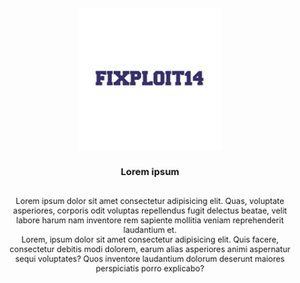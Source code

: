 <h3 align="center"><img src="fixploit14.png" alt="fixploit14.png" width="50%"></h3>
<h3 align="center"><strong>Lorem ipsum</strong></h3>
<p align="center">
    <br>Lorem ipsum dolor sit amet consectetur adipisicing elit. Quas, voluptate asperiores, corporis odit voluptas repellendus fugit delectus beatae, velit labore harum nam inventore rem sapiente mollitia veniam reprehenderit laudantium et.
    <br>Lorem, ipsum dolor sit amet consectetur adipisicing elit. Quis facere, consectetur debitis modi dolorem, earum alias asperiores animi aspernatur sequi voluptates? Quos inventore laudantium dolorum deserunt maiores perspiciatis porro explicabo?
    <br>
</p>
